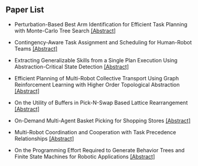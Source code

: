## Paper List

- Perturbation-Based Best Arm Identification for Efficient Task Planning with Monte-Carlo Tree Search
[[Abstract]](https://events.infovaya.com/presentation?id=92540)

- Contingency-Aware Task Assignment and Scheduling for Human-Robot Teams
[[Abstract]](https://events.infovaya.com/presentation?id=92543)

- Extracting Generalizable Skills from a Single Plan Execution Using Abstraction-Critical State Detection
[[Abstract]](https://events.infovaya.com/presentation?id=92546)

- Efficient Planning of Multi-Robot Collective Transport Using Graph Reinforcement Learning with Higher Order Topological Abstraction
[[Abstract]](https://events.infovaya.com/presentation?id=92549)

- On the Utility of Buffers in Pick-N-Swap Based Lattice Rearrangement
[[Abstract]](https://events.infovaya.com/presentation?id=92552)

- On-Demand Multi-Agent Basket Picking for Shopping Stores
[[Abstract]](https://events.infovaya.com/presentation?id=92555)

- Multi-Robot Coordination and Cooperation with Task Precedence Relationships
[[Abstract]](https://events.infovaya.com/presentation?id=92558)

- On the Programming Effort Required to Generate Behavior Trees and Finite State Machines for Robotic Applications
[[Abstract]](https://events.infovaya.com/presentation?id=92561)

